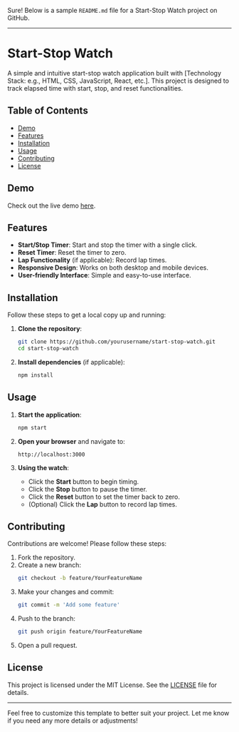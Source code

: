 Sure! Below is a sample `README.md` file for a Start-Stop Watch project on GitHub.

---

# Start-Stop Watch

A simple and intuitive start-stop watch application built with [Technology Stack: e.g., HTML, CSS, JavaScript, React, etc.]. This project is designed to track elapsed time with start, stop, and reset functionalities.

## Table of Contents

- [Demo](#demo)
- [Features](#features)
- [Installation](#installation)
- [Usage](#usage)
- [Contributing](#contributing)
- [License](#license)

## Demo

Check out the live demo [here](#).

## Features

- **Start/Stop Timer**: Start and stop the timer with a single click.
- **Reset Timer**: Reset the timer to zero.
- **Lap Functionality** (if applicable): Record lap times.
- **Responsive Design**: Works on both desktop and mobile devices.
- **User-friendly Interface**: Simple and easy-to-use interface.

## Installation

Follow these steps to get a local copy up and running:

1. **Clone the repository**:
    ```bash
    git clone https://github.com/yourusername/start-stop-watch.git
    cd start-stop-watch
    ```

2. **Install dependencies** (if applicable):
    ```bash
    npm install
    ```

## Usage

1. **Start the application**:
    ```bash
    npm start
    ```

2. **Open your browser** and navigate to:
    ```
    http://localhost:3000
    ```

3. **Using the watch**:
   - Click the **Start** button to begin timing.
   - Click the **Stop** button to pause the timer.
   - Click the **Reset** button to set the timer back to zero.
   - (Optional) Click the **Lap** button to record lap times.

## Contributing

Contributions are welcome! Please follow these steps:

1. Fork the repository.
2. Create a new branch:
    ```bash
    git checkout -b feature/YourFeatureName
    ```
3. Make your changes and commit:
    ```bash
    git commit -m 'Add some feature'
    ```
4. Push to the branch:
    ```bash
    git push origin feature/YourFeatureName
    ```
5. Open a pull request.

## License

This project is licensed under the MIT License. See the [LICENSE](LICENSE) file for details.

---

Feel free to customize this template to better suit your project. Let me know if you need any more details or adjustments!
